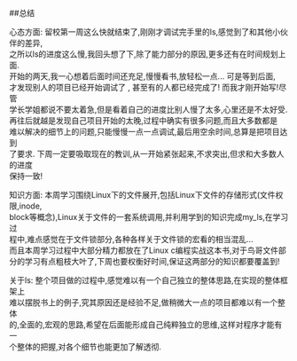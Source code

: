 ##总结

心态方面:
	留校第一周这么快就结束了,刚刚才调试完手里的ls,感觉到了和其他小伙伴的差异,<br>
之所以ls的进度这么慢,我回头想了下,除了能力部分的原因,更多还有在时间规划上面.<br>
	开始的两天,我一心想着后面时间还充足,慢慢看书,放轻松一点... 可是等到后面,<br>
才发现别人的项目已经开始调试了 , 甚至有的人都已经完成了! 而我才刚开始写!尽管<br>
学长学姐都说不要太着急,但是看着自己的进度比别人慢了太多,心里还是不太好受.<br>
	再往后就越是发现自己项目开始的太晚,过程中确实有很多问题,而且大多数都是<br>
难以解决的细节上的问题,只能慢慢一点一点调试,最后用空余时间,总算是把项目达到<br>
了要求.
	下周一定要吸取现在的教训,从一开始紧张起来,不求突出,但求和大多数人的进度<br>
保持一致!


知识方面:
	本周学习围绕Linux下的文件展开,包括Linux下文件的存储形式(文件权限,inode,<br>
block等概念),Linux关于文件的一套系统调用,并利用学到的知识完成my_ls,在学习过<br>
程中,难点感觉在于文件锁部分,各种各样关于文件锁的宏看的相当混乱...<br>
	而且本周学习过程中大部分精力都放在了Linux c编程实战这本书,对于鸟哥文件部<br>
分的学习有点粗枝大叶了,下周也要权衡好时间,保证这两部分的知识都要覆盖到!<br>


关于ls:
	整个项目做的过程中,感觉难以有一个自己独立的整体思路,在实现的整体框架上<br>
难以摆脱书上的例子,究其原因还是经验不足,做稍微大一点的项目都难以有一个整体<br>
的,全面的,宏观的思路,希望在后面能形成自己纯粹独立的思维,这样对程序才能有一<br>
个整体的把握,对各个细节也能更加了解透彻.

